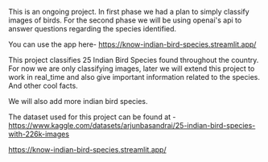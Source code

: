 This is an ongoing project. In first phase we had a plan to simply classify images of birds. For the second phase we will be using openai's api to answer questions regarding the species identified. 

You can use the app here- https://know-indian-bird-species.streamlit.app/

This project classifies 25 Indian Bird Species found throughout the country. For now we are only classifying images, later we will extend this project to work in real_time and also give important information related to the species. And other cool facts.

We will also add more indian bird species.

The dataset used for this project can be found at - 
https://www.kaggle.com/datasets/arjunbasandrai/25-indian-bird-species-with-226k-images






https://know-indian-bird-species.streamlit.app/